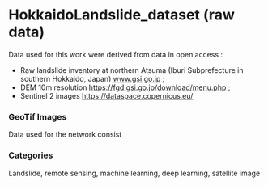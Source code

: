 # HokkaidoLandslide_dataset (raw data)
Data used for this work were derived from data in open access : 
- Raw landslide inventory at northern Atsuma (Iburi Subprefecture in southern Hokkaido, Japan) www.gsi.go.jp ;
- DEM 10m resolution https://fgd.gsi.go.jp/download/menu.php ;
- Sentinel 2 images https://dataspace.copernicus.eu/ 

### GeoTif Images
Data used for the network consist 

### Categories
Landslide, remote sensing, machine learning, deep learning, satellite image
